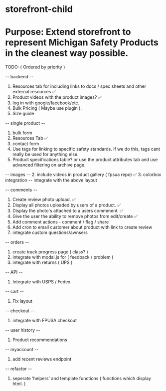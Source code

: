 # storefront-child
# Purpose: Extend storefront to represent Michigan Safety Products in the cleanest way possible.

TODO: ( Ordered by priority )

-- backend --
1. Resources tab for including links to docs / spec sheets and other external resources ✅
2. Product videos with the product images? ✅
3. log in with google/facebook/etc.
4. Bulk Pricing ( Maybe use plugin ).
5. Size guide

-- single product --
1. bulk form
2. Resources Tab ✅
3. contact form
4. Use tags for linking to specific safety standards. If we do this, tags cant really be used for anything else.
5. Product specifications table? or use the product attributes tab and use advanced filtering on archive page.

-- images -- 
2. include videos in product gallery ( fpsua repo) ✅
3. colorbox integration -- integrate with the above layout


-- comments -- 
1. Create review photo upload. ✅
2. Display all photos uploaded by users of a product. ✅
3. Display the photo's attached to a users commment. ✅
4. Give the user the ability to remove photos from edit/create ✅
5. Add comment actions - comment / flag / share
6. Add cron to email customer about product with link to create review
7. integrate custom questions/awnsers

-- orders --
1. create track progress page ( class? )
2. integrate with modal.js for ( feedback / problem )
3. integrate with returns ( UPS )

-- API --
1. Integrate with USPS / Fedex.

-- cart --
1. Fix layout

-- checkout --
1. integrate with FPUSA checkout

-- user history --
1. Product recommendations

-- myaccount --
1. add recent reviews endpoint

-- refactor --
1. seperate 'helpers' and template functions ( functions which display html. )